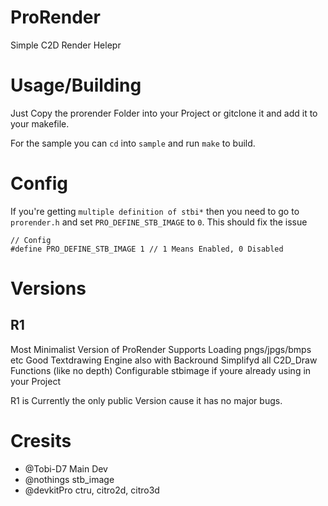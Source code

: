 # ProRender
Simple C2D Render Helepr

# Usage/Building
Just Copy the prorender Folder into your Project or gitclone it and add it to your makefile.

For the sample you can `cd` into `sample` and run `make` to build.
# Config
If you're getting `multiple definition of stbi*` then you need to go to `prorender.h` and set 
`PRO_DEFINE_STB_IMAGE` to `0`. This should fix the issue
```
// Config
#define PRO_DEFINE_STB_IMAGE 1 // 1 Means Enabled, 0 Disabled
```
# Versions
## R1
Most Minimalist Version of ProRender
Supports Loading pngs/jpgs/bmps etc
Good Textdrawing Engine also with Backround
Simplifyd all C2D_Draw Functions (like no depth)
Configurable stbimage if youre already using in your Project

R1 is Currently the only public Version cause it has no major bugs.

# Cresits
- @Tobi-D7 Main Dev
- @nothings stb_image
- @devkitPro ctru, citro2d, citro3d